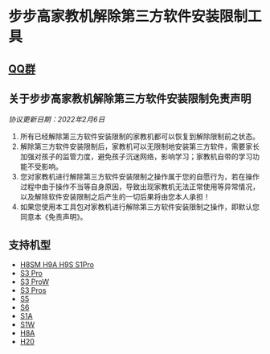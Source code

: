 # 步步高家教机解除第三方软件安装限制工具
## [QQ群](QQ_Group.md)
## 关于步步高家教机解除第三方软件安装限制免责声明
*协议更新日期：2022年2月6日*
1. 所有已经解除第三方软件安装限制的家教机都可以恢复到解除限制前之状态。
2. 解除第三方软件安装限制后，家教机可以无限制地安装第三方软件，需要家长加强对孩子的监管力度，避免孩子沉迷网络，影响学习；家教机自带的学习功能不受影响。
3. 您对家教机进行解除第三方软件安装限制之操作属于您的自愿行为，若在操作过程中由于操作不当等自身原因，导致出现家教机无法正常使用等异常情况，以及解除软件安装限制之后产生的一切后果将由您本人承担！
4. 如果您使用本工具包对家教机进行解除第三方软件安装限制之操作，即默认您同意本《免责声明》。
## 支持机型
- [H8SM H9A H9S S1Pro](MT8167.md)
- [S3 Pro](S3Pro.md)
- [S3 ProW](S3ProW.md)
- [S3 Pros](S3Pros.md)
- [S5](S5.md)
- [S6](S6.md)
- [S1A](S1A.md)
- [S1W](S1W.md)
- [H8A](H8A.md)
- [H20](H20.md)
